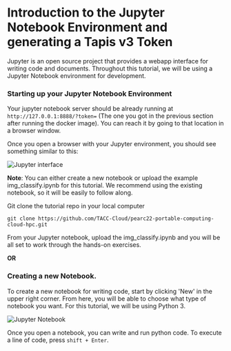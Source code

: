 Introduction to the Jupyter Notebook Environment and generating a Tapis v3 Token
===


Jupyter is an open source project that provides a webapp interface for writing code and documents. Throughout this tutorial, we will be using a Jupyter Notebook environment for development. 

### Starting up your Jupyter Notebook Environment

Your jupyter notebook server should be already running at `http://127.0.0.1:8888/?token=` (The one you got in the previous section after running the docker image). You can reach it by going to that location in a browser window.

Once you open a browser with your Jupyter environment, you should see something similar to this: 

<img src="../images/jupyter1.png" class="img-responsive" alt="Jupyter interface"> 

**Note**: You can either create a new notebook or upload the example img_classify.ipynb for this tutorial. We recommend using the existing notebook, so it will be easily to follow along.

Git clone the tutorial repo in your local computer

```
git clone https://github.com/TACC-Cloud/pearc22-portable-computing-cloud-hpc.git

```
From your Jupyter notebook, upload the img_classify.ipynb and you will be all set to work through the hands-on exercises.

**OR**

### Creating a new Notebook.

To create a new notebook for writing code, start by clicking 'New' in the upper right corner. From here, you will be able to choose what type of notebook you want. For this tutorial, we will be using Python 3. 

<img src="../images/jupyter2.png" alt="Jupyter Notebook">

Once you open a notebook, you can write and run python code. To execute a line of code, press `shift + Enter`. 



